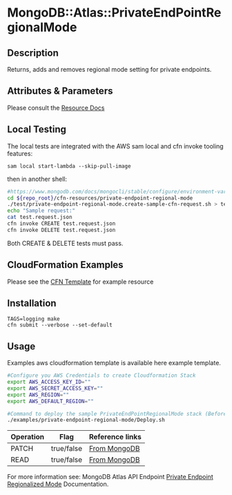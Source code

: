 # MongoDB::Atlas::PrivateEndPointRegionalMode

## Description
Returns, adds and removes regional mode setting for private endpoints.

## Attributes & Parameters
Please consult the [Resource Docs](https://github.com/PeerIslands/mongodbatlas-cloudformation-resources/blob/feature-private-endpoint-regional-mode/cfn-resources/private-endpoint-regional-mode/docs/README.md)

## Local Testing
The local tests are integrated with the AWS sam local and cfn invoke tooling features:

```
sam local start-lambda --skip-pull-image
```

then in another shell:
```bash
#https://www.mongodb.com/docs/mongocli/stable/configure/environment-variables/
cd ${repo_root}/cfn-resources/private-endpoint-regional-mode
./test/private-endpoint-regional-mode.create-sample-cfn-request.sh > test.request.json
echo "Sample request:"
cat test.request.json
cfn invoke CREATE test.request.json
cfn invoke DELETE test.request.json
```

Both CREATE & DELETE tests must pass.

## CloudFormation Examples

Please see the [CFN Template](test/private-endpoint-regional-mode.sample-cfn-request.json) for example resource

## Installation
```
TAGS=logging make
cfn submit --verbose --set-default
```

## Usage
Examples aws cloudformation template is available here example template.

```bash
#Configure you AWS Credentials to create Cloudformation Stack
export AWS_ACCESS_KEY_ID=""
export AWS_SECRET_ACCESS_KEY=""
export AWS_REGION=""
export AWS_DEFAULT_REGION=""

#Command to deploy the sample PrivateEndPointRegionalMode stack (Before this step "cfn submit" should have been executed successfully)
./examples/private-endpoint-regional-mode/Deploy.sh
```

| Operation | Flag       | Reference links                                                                                                                                                                                                                                                 |
|-----------|------------|-----------------------------------------------------------------------------------------------------------------------------------------------------------------------------------------------------------------------------------------------------------------|
| PATCH     | true/false | [From MongoDB](https://www.mongodb.com/docs/atlas/reference/api-resources-spec/#tag/Private-Endpoint-Services/operation/toggleRegionalizedPrivateEndpointStatus) |
| READ      | true/false | [From MongoDB](https://www.mongodb.com/docs/atlas/reference/api-resources-spec/#tag/Private-Endpoint-Services/operation/returnRegionalizedPrivateEndpointStatus) |                                   

For more information see: MongoDB Atlas API Endpoint [Private Endpoint Regionalized Mode](https://www.mongodb.com/docs/atlas/reference/api-resources-spec/#tag/Private-Endpoint-Services) Documentation.